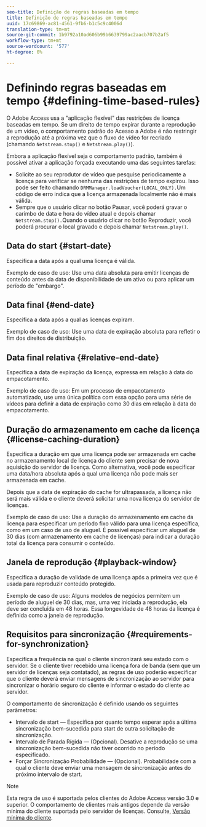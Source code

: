 ```yaml
---
seo-title: Definição de regras baseadas em tempo
title: Definição de regras baseadas em tempo
uuid: 17c69869-ac81-4561-9fb6-b1c5c9c4006d
translation-type: tm+mt
source-git-commit: 1b9792a10ad606b99b6639799ac2aacb707b2af5
workflow-type: tm+mt
source-wordcount: '577'
ht-degree: 0%

---
```



# Definindo regras baseadas em tempo {#defining-time-based-rules}

O Adobe Access usa a &quot;aplicação flexível&quot; das restrições de licença baseadas em tempo. Se um direito de tempo expirar durante a reprodução de um vídeo, o comportamento padrão do Acesso a Adobe é não restringir a reprodução até a próxima vez que o fluxo de vídeo for recriado (chamando `Netstream.stop()` e `Netstream.play()`).

Embora a aplicação flexível seja o comportamento padrão, também é possível ativar a aplicação forçada executando uma das seguintes tarefas:

* Solicite ao seu reprodutor de vídeo que pesquise periodicamente a licença para verificar se nenhuma das restrições de tempo expirou. Isso pode ser feito chamando `DRMManager.loadVoucher(LOCAL_ONLY).`Um código de erro indica que a licença armazenada localmente não é mais válida.
* Sempre que o usuário clicar no botão Pausar, você poderá gravar o carimbo de data e hora do vídeo atual e depois chamar `Netstream.stop().`Quando o usuário clicar no botão Reproduzir, você poderá procurar o local gravado e depois chamar `Netstream.play()`.

## Data do start {#start-date}

Especifica a data após a qual uma licença é válida.

Exemplo de caso de uso: Use uma data absoluta para emitir licenças de conteúdo antes da data de disponibilidade de um ativo ou para aplicar um período de &quot;embargo&quot;.

## Data final {#end-date}

Especifica a data após a qual as licenças expiram.

Exemplo de caso de uso: Use uma data de expiração absoluta para refletir o fim dos direitos de distribuição.

## Data final relativa {#relative-end-date}

Especifica a data de expiração da licença, expressa em relação à data do empacotamento.

Exemplo de caso de uso: Em um processo de empacotamento automatizado, use uma única política com essa opção para uma série de vídeos para definir a data de expiração como 30 dias em relação à data do empacotamento.

## Duração do armazenamento em cache da licença {#license-caching-duration}

Especifica a duração em que uma licença pode ser armazenada em cache no armazenamento local de licença do cliente sem precisar de nova aquisição do servidor de licença. Como alternativa, você pode especificar uma data/hora absoluta após a qual uma licença não pode mais ser armazenada em cache.

Depois que a data de expiração do cache for ultrapassada, a licença não será mais válida e o cliente deverá solicitar uma nova licença do servidor de licenças.

Exemplo de caso de uso: Use a duração do armazenamento em cache da licença para especificar um período fixo válido para uma licença específica, como em um caso de uso de aluguel. É possível especificar um aluguel de 30 dias (com armazenamento em cache de licenças) para indicar a duração total da licença para consumir o conteúdo.

## Janela de reprodução {#playback-window}

Especifica a duração de validade de uma licença após a primeira vez que é usada para reproduzir conteúdo protegido.

Exemplo de caso de uso: Alguns modelos de negócios permitem um período de aluguel de 30 dias, mas, uma vez iniciada a reprodução, ela deve ser concluída em 48 horas. Essa longevidade de 48 horas da licença é definida como a janela de reprodução.

## Requisitos para sincronização {#requirements-for-synchronization}

Especifica a frequência na qual o cliente sincronizará seu estado com o servidor. Se o cliente tiver recebido uma licença fora de banda (sem que um servidor de licenças seja contatado), as regras de uso poderão especificar que o cliente deverá enviar mensagens de sincronização ao servidor para sincronizar o horário seguro do cliente e informar o estado do cliente ao servidor.

O comportamento de sincronização é definido usando os seguintes parâmetros:

* Intervalo de start — Especifica por quanto tempo esperar após a última sincronização bem-sucedida para start de outra solicitação de sincronização.
* Intervalo de Parada Rígida — (Opcional). Desative a reprodução se uma sincronização bem-sucedida não tiver ocorrido no período especificado.
* Forçar Sincronização Probabilidade — (Opcional). Probabilidade com a qual o cliente deve enviar uma mensagem de sincronização antes do próximo intervalo de start.

>[!NOTE]
>
>Esta regra de uso é suportada pelos clientes do Adobe Access versão 3.0 e superior. O comportamento de clientes mais antigos depende da versão mínima do cliente suportada pelo servidor de licenças. Consulte, [Versão mínima do cliente](../../../../aaxs-protecting-content/content-implementing-the-license-server/content-handling-license-reqs/content-minimum-client-version.md).